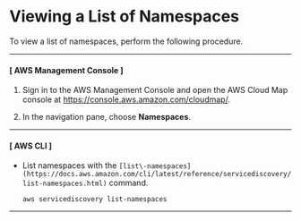 # Viewing a List of Namespaces<a name="listing-namespaces"></a>

To view a list of namespaces, perform the following procedure\.

------
#### [ AWS Management Console ]

1. Sign in to the AWS Management Console and open the AWS Cloud Map console at [https://console\.aws\.amazon\.com/cloudmap/](https://console.aws.amazon.com/cloudmap/)\.

1. In the navigation pane, choose **Namespaces**\.

------
#### [ AWS CLI ]
+ List namespaces with the `[list\-namespaces](https://docs.aws.amazon.com/cli/latest/reference/servicediscovery/list-namespaces.html)` command\.

  ```
  aws servicediscovery list-namespaces
  ```

------
